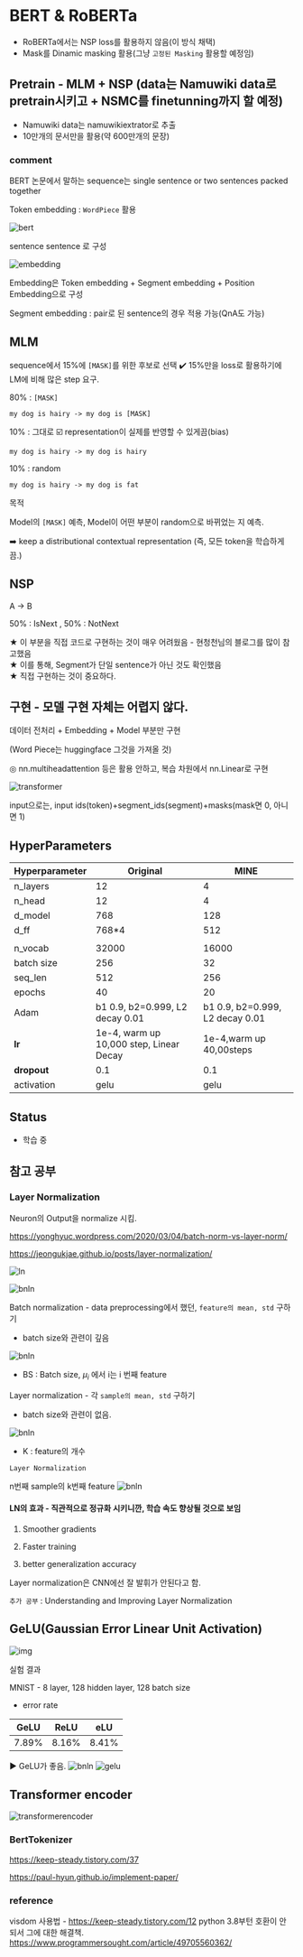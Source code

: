 # BERT & RoBERTa
- RoBERTa에서는 NSP loss를 활용하지 않음(이 방식 채택)
- Mask를 Dinamic masking 활용(그냥 `고정된 Masking` 활용할 예정임)

## Pretrain - MLM + NSP (data는 Namuwiki data로 pretrain시키고 + NSMC를 finetunning까지 할 예정)
- Namuwiki data는 namuwikiextrator로 추출  
- 10만개의 문서만을 활용(약 600만개의 문장)  

### comment

BERT 논문에서 말하는 sequence는 single sentence or two sentences packed together

Token embedding : `WordPiece` 활용

![bert](https://github.com/Chuck2Win/BERT/blob/main/img/bert.png)

<CLS> sentence <SEP> sentence 로 구성

![embedding](https://github.com/Chuck2Win/BERT/blob/main/img/embedding.png)

Embedding은 Token embedding + Segment embedding + Position Embedding으로 구성

Segment embedding : pair로 된 sentence의 경우 적용 가능(QnA도 가능)



## MLM

sequence에서 15%에 `[MASK]`를 위한 후보로 선택 :heavy_check_mark: 15%만을 loss로 활용하기에 LM에 비해 많은 step 요구.

80% :  `[MASK]` 

```
my dog is hairy -> my dog is [MASK]
```

10% : 그대로 :ballot_box_with_check: representation이 실제를 반영할 수 있게끔(bias) 

```
my dog is hairy -> my dog is hairy
```

10% : random

```
my dog is hairy -> my dog is fat
```

목적 

Model의 `[MASK]` 예측, Model이 어떤 부분이 random으로 바뀌었는 지 예측.

:arrow_right: keep a distributional contextual representation (즉, 모든 token을 학습하게끔.)



## NSP

A -> B

50% : IsNext , 50% : NotNext

★ 이 부분을 직접 코드로 구현하는 것이 매우 어려웠음 - 현청천님의 블로그를 많이 참고했음  
★ 이를 통해, Segment가 단일 sentence가 아닌 것도 확인했음  
★ 직접 구현하는 것이 중요하다.  


## 구현 - 모델 구현 자체는 어렵지 않다.

데이터 전처리 + Embedding + Model 부분만 구현

(Word Piece는 huggingface 그것을 가져올 것)

◎ nn.multiheadattention 등은 활용 안하고, 복습 차원에서 nn.Linear로 구현

![transformer](https://github.com/Chuck2Win/BERT/blob/main/img/transformer.png)

input으로는, input ids(token)+segment_ids(segment)+masks(mask면 0, 아니면 1)


## HyperParameters

| Hyperparameter |             Original                    |           MINE                                          |
| -------------- | ------------------------------- | ----------------------------------------- |
| n_layers       | 12                              | 4                                         |
| n_head         | 12                              | 4                                         |
| d_model        | 768                             | 128                                       |
| d_ff           | 768*4                           | 512                                     |
|                |                                 |                                           |
| n_vocab        | 32000                           | 16000                                      |
| batch size     | 256                             | 32                                        |
| seq_len        | 512                             | 256                                       |
| epochs         | 40                              | 20                                       |
| Adam           | b1 0.9, b2=0.999, L2 decay 0.01 | b1 0.9, b2=0.999, L2 decay 0.01           |
| **lr**         | 1e-4, warm up 10,000 step, Linear Decay                           | 1e-4,warm up 40,00steps|
| **dropout**    | 0.1                             | 0.1                                       |
| activation     | gelu                            | gelu                                      |

## Status  
- 학습 중



## 참고 공부

### Layer Normalization

Neuron의 Output을 normalize 시킴.

https://yonghyuc.wordpress.com/2020/03/04/batch-norm-vs-layer-norm/

https://jeongukjae.github.io/posts/layer-normalization/

![ln](https://github.com/Chuck2Win/BERT/blob/main/img/ln.png)

![bnln](https://github.com/Chuck2Win/BERT/blob/main/img/bnln.png)

Batch normalization - data preprocessing에서 했던,  `feature의 mean, std` 구하기

- batch size와 관련이 깊음

![bnln](https://github.com/Chuck2Win/BERT/blob/main/img/eq1.png)

- BS : Batch size, $\mu_i$ 에서 i는 i 번째 feature



Layer normalization - 각 `sample의 mean, std` 구하기

- batch size와 관련이 없음.

![bnln](https://github.com/Chuck2Win/BERT/blob/main/img/eq2.png)

- K : feature의 개수

`Layer Normalization` 

n번째 sample의 k번째 feature
![bnln](https://github.com/Chuck2Win/BERT/blob/main/img/eq3.png)


#### LN의 효과 - 직관적으로 정규화 시키니깐, 학습 속도 향상될 것으로 보임

1) Smoother gradients

2) Faster training

3) better generalization accuracy

Layer normalization은 CNN에선 잘 발휘가 안된다고 함.

`추가 공부` : Understanding and Improving Layer Normalization



## GeLU(Gaussian Error Linear Unit Activation)

![img](https://blog.kakaocdn.net/dn/baz54S/btqAVIiRUqA/42LPxGbfBgoBdIKuCVxE90/img.png)

실험 결과

MNIST - 8 layer, 128 hidden layer, 128 batch size

- error rate

| GeLU  | ReLU  | eLU   |
| ----- | ----- | ----- |
| 7.89% | 8.16% | 8.41% |

:arrow_forward: GeLU가 좋음.
![bnln](https://github.com/Chuck2Win/BERT/blob/main/img/eq4.png)
![gelu](https://github.com/Chuck2Win/BERT/blob/main/img/gelu.png)

## Transformer encoder

![transformerencoder](https://github.com/Chuck2Win/BERT/blob/main/img/transformerencoder.png)



### BertTokenizer

https://keep-steady.tistory.com/37

https://paul-hyun.github.io/implement-paper/

### reference
visdom 사용법 - https://keep-steady.tistory.com/12
python 3.8부턴 호환이 안되서 그에 대한 해결책.
https://www.programmersought.com/article/49705560362/
